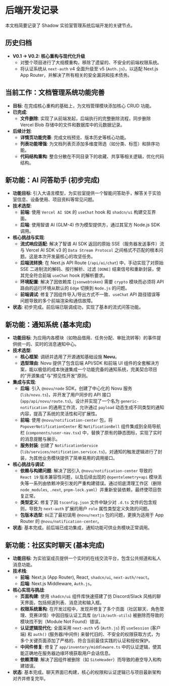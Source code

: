 # 后端开发记录

本文档简要记录了 Shadow 实验室管理系统后端开发的关键节点。

## 历史归档

- **V0.1 -> V0.2: 核心重构与现代化升级**
  - 对整个项目进行了大规模重构，移除了遗留的、不安全的前端权限系统。
  - 将认证系统从 `next-auth` v4 全面升级至 v5 (`Auth.js`)，以适配 Next.js App Router，并解决了所有相关的安全漏洞和技术债务。

## 当前工作：文档管理系统功能完善

- **目标**: 在完成核心重构的基础上，为文档管理模块添加核心 CRUD 功能。
- **已完成**:
  - **文件删除**: 实现了从前端发起，后端执行的完整删除流程，同步删除 Vercel Blob 存储中的文件和数据库中的元数据记录。
- **后续计划**:
  - **详情页功能完善**: 完成文档预览、版本历史等核心功能。
  - **列表功能增强**: 为文档列表页添加多维度筛选（如分类、标签）和排序功能。
  - **代码结构重构**: 整合分散在不同目录下的收藏、共享等相关逻辑，优化代码结构。

## 新功能：AI 问答助手 (初步完成)

- **功能目标**: 引入大语言模型，为实验室提供一个智能问答助手，解答关于实验室信息、设备使用、项目资料等常见问题。
- **技术选型**:
  - **前端**: 使用 `Vercel AI SDK` 的 `useChat` hook 和 `shadcn/ui` 构建交互界面。
  - **后端**: 使用智谱 AI (GLM-4) 作为模型提供方，通过其官方 Node.js SDK 调用。
- **核心挑战与实现**:
  - **流式响应适配**: 解决了智谱 AI SDK 返回的原始 SSE（服务器发送事件）流与 Vercel AI SDK v3 的 `Data Stream Protocol` 之间格式不匹配的根本问题。这是本次开发最核心的攻坚任务。
  - **后端流转换**: 在 Next.js API Route (`/api/ai/chat`) 中，手动实现了对原始 SSE 二进制流的解码、按行解析、过滤 `[DONE]` 结束信号和重新封装，使其完全符合前端 `useChat` hook 的解析要求。
  - **环境配置**: 解决了因依赖库 (`jsonwebtoken`) 需要 `crypto` 模块而必须将 API 路由的运行环境从默认的 `Edge` 切换到 `Node.js` 的问题。
  - **前端调试**: 修复了因组件导入/导出方式不一致、`useChat` API 路径错误等问题导致的多个前端渲染和通信故障。
- **状态**: 初步完成。前后端已联调成功，实现了基本的流式问答功能。

## 新功能：通知系统 (基本完成)

- **功能目标**: 为应用内各模块（如物品借用、任务分配、审批流转等）的事件提供统一的、实时的消息通知中心。
- **技术选型**:
  - **核心框架**: 调研并选用了开源通知基础设施 **Novu**。
  - **选型理由**: Novu 提供了包含后端 API/SDK 和前端 UI 组件的全套解决方案，能以极低的成本快速集成一个功能完备的通知系统，完美契合项目的"开源集成"与"预见性开发"原则。
- **集成与实现**:
  - **后端**: 引入 `@novu/node` SDK，创建了中心化的 Novu 服务 (`lib/novu.ts`)，并开发了用户同步的 API 接口 (`app/api/novu/route.ts`)。设计并实现了一个名为 `generic-notification` 的通用工作流，允许通过 `payload` 动态生成不同类型的通知内容，提高了系统的灵活性和可扩展性。
  - **前端**: 使用 `@novu/notification-center` 包，将 `PopoverNotificationCenter` 和 `NotificationBell` 组件集成到全局导航栏 (`components/user-nav.tsx`) 中，替换了原有的静态图标，实现了实时的消息提醒与展示。
  - **服务封装**: 创建了 `NotificationService` (`lib/services/notification.service.ts`)，对通知的触发逻辑进行了封装，为其他业务模块提供了简单易用的调用接口。
- **核心挑战与调试**:
  - **依赖与构建问题**: 解决了因引入 `@novu/notification-center` 导致的 `React 19` 版本兼容性问题，以及后续出现的 `@opentelemetry+api` 模块丢失等一系列由依赖冲突引发的严重构建错误。通过彻底清理工作区（删除 `node_modules`, `.next`, `pnpm-lock.yaml`）并重新安装依赖，最终使项目恢复正常。
  - **类型定义**: 修复了因 `tsconfig.json` 文件中缺少对 `.d.ts` 文件的包含规则，导致为 `next-auth` 扩展的用户 `role` 属性类型定义失效的问题。
  - **包版本选型**: 纠正了最初误用 `@novu/nextjs` 包的问题，更换为适用于 App Router 的 `@novu/notification-center`。
- **状态**: 基本完成。前后端已成功集成，通知功能可供业务模块正常调用。

## 新功能：社区实时聊天 (基本完成)

- **功能目标**: 为实验室成员提供一个实时的在线交流平台，包含公共频道和私人消息功能。
- **技术栈**:
  - **前端**: Next.js (App Router), React, `shadcn/ui`, `next-auth/react`。
  - **后端**: Next.js Middleware, `Auth.js`。
- **核心实现与挑战**:
  - **页面构建**: 使用 `shadcn/ui` 组件库快速搭建了仿 Discord/Slack 风格的聊天界面，包括频道列表、消息流和输入框。
  - **权限系统重构**: 在开发过程中，发现并修复了多个页面（社区聊天、角色管理、竞赛详情）中因旧版认证工具库 (`@/lib/auth-utils`) 被删除而导致的模块找不到（Module Not Found）错误。
  - **认证逻辑现代化**: 全面采用 `next-auth` v5 (`Auth.js`) 的 `useSession` (客户端) 和 `auth()` (服务器/中间件) 来替代旧的、不安全的权限获取方式，为多个关键页面添加了严格的、符合当前最佳实践的认证和授权保护。
  - **中间件修复**: 修复了 `app/inventory/middleware.ts` 中的认证逻辑，使其能正确地在服务器边缘环境获取用户会话信息。
  - **依赖清理**: 解决了因组件被删除（如 `SiteHeader`）而导致的悬空导入和构建错误。
- **状态**: 基本完成。聊天界面已构建，核心的权限和认证逻辑已与项目最新架构对齐并修复完毕。
